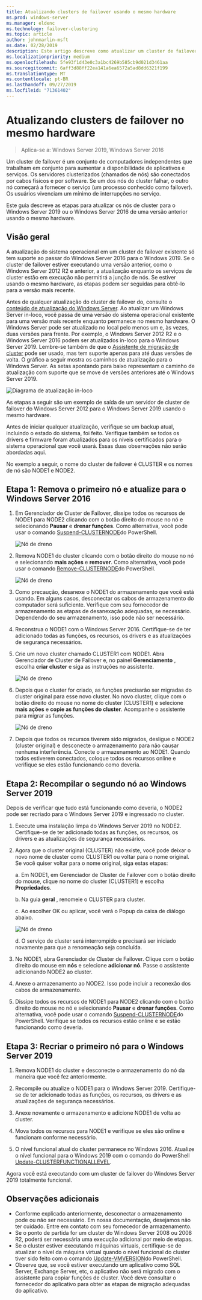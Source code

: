 ```yaml
---
title: Atualizando clusters de failover usando o mesmo hardware
ms.prod: windows-server
ms.manager: eldenc
ms.technology: failover-clustering
ms.topic: article
author: johnmarlin-msft
ms.date: 02/28/2019
description: Este artigo descreve como atualizar um cluster de failover de 2 nós usando o mesmo hardware
ms.localizationpriority: medium
ms.openlocfilehash: 5fe93f1d43e0c3a1bc4269b585cb9d021d3461aa
ms.sourcegitcommit: 6aff3d88ff22ea141a6ea6572a5ad8dd6321f199
ms.translationtype: MT
ms.contentlocale: pt-BR
ms.lasthandoff: 09/27/2019
ms.locfileid: "71361402"
---
```

# <a name="upgrading-failover-clusters-on-the-same-hardware"></a>Atualizando clusters de failover no mesmo hardware

> Aplica-se a: Windows Server 2019, Windows Server 2016

Um cluster de failover é um conjunto de computadores independentes que trabalham em conjunto para aumentar a disponibilidade de aplicativos e serviços. Os servidores clusterizados (chamados de nós) são conectados por cabos físicos e por software. Se um dos nós do cluster falhar, o outro nó começará a fornecer o serviço (um processo conhecido como failover). Os usuários vivenciam um mínimo de interrupções no serviço.

Este guia descreve as etapas para atualizar os nós de cluster para o Windows Server 2019 ou o Windows Server 2016 de uma versão anterior usando o mesmo hardware.

## <a name="overview"></a>Visão geral

A atualização do sistema operacional em um cluster de failover existente só tem suporte ao passar do Windows Server 2016 para o Windows 2019.  Se o cluster de failover estiver executando uma versão anterior, como o Windows Server 2012 R2 e anterior, a atualização enquanto os serviços de cluster estão em execução não permitirá a junção de nós.  Se estiver usando o mesmo hardware, as etapas podem ser seguidas para obtê-lo para a versão mais recente.  

Antes de qualquer atualização do cluster de failover do, consulte o [conteúdo de atualização do Windows Server](../upgrade/upgrade-overview.md).  Ao atualizar um Windows Server in-loco, você passa de uma versão do sistema operacional existente para uma versão mais recente enquanto permanece no mesmo hardware. O Windows Server pode ser atualizado no local pelo menos um e, às vezes, duas versões para frente. Por exemplo, o Windows Server 2012 R2 e o Windows Server 2016 podem ser atualizados in-loco para o Windows Server 2019.  Lembre-se também de que o [Assistente de migração de cluster](https://blogs.msdn.microsoft.com/clustering/2012/06/25/how-to-move-highly-available-clustered-vms-to-windows-server-2012-with-the-cluster-migration-wizard/) pode ser usado, mas tem suporte apenas para até duas versões de volta. O gráfico a seguir mostra os caminhos de atualização para o Windows Server. As setas apontando para baixo representam o caminho de atualização com suporte que se move de versões anteriores até o Windows Server 2019.

![Diagrama de atualização in-loco](media/In-Place-Upgrade/In-Place-Upgrade-1.png)

As etapas a seguir são um exemplo de saída de um servidor de cluster de failover do Windows Server 2012 para o Windows Server 2019 usando o mesmo hardware.  

Antes de iniciar qualquer atualização, verifique se um backup atual, incluindo o estado do sistema, foi feito.  Verifique também se todos os drivers e firmware foram atualizados para os níveis certificados para o sistema operacional que você usará.  Essas duas observações não serão abordadas aqui.

No exemplo a seguir, o nome do cluster de failover é CLUSTER e os nomes de nó são NODE1 e NODE2.

## <a name="step-1-evict-first-node-and-upgrade-to-windows-server-2016"></a>Etapa 1: Remova o primeiro nó e atualize para o Windows Server 2016

1. Em Gerenciador de Cluster de Failover, dissipe todos os recursos de NODE1 para NODE2 clicando com o botão direito do mouse no nó e selecionando **Pausar** e **drenar funções**.  Como alternativa, você pode usar o comando [Suspend-CLUSTERNODE](https://docs.microsoft.com/powershell/module/failoverclusters/suspend-clusternode)do PowerShell.

    ![Nó de dreno](media/In-Place-Upgrade/In-Place-Upgrade-2.png)

2. Remova NODE1 do cluster clicando com o botão direito do mouse no nó e selecionando **mais ações** e **remover**.  Como alternativa, você pode usar o comando [Remove-CLUSTERNODE](https://docs.microsoft.com/powershell/module/failoverclusters/remove-clusternode)do PowerShell.

    ![Nó de dreno](media/In-Place-Upgrade/In-Place-Upgrade-3.png)

3. Como precaução, desanexe o NODE1 do armazenamento que você está usando.  Em alguns casos, desconectar os cabos de armazenamento do computador será suficiente.  Verifique com seu fornecedor de armazenamento as etapas de desanexação adequadas, se necessário.  Dependendo do seu armazenamento, isso pode não ser necessário.

4. Reconstrua o NODE1 com o Windows Server 2016.  Certifique-se de ter adicionado todas as funções, os recursos, os drivers e as atualizações de segurança necessários.

5. Crie um novo cluster chamado CLUSTER1 com NODE1.  Abra Gerenciador de Cluster de Failover e, no painel **Gerenciamento** , escolha **criar cluster** e siga as instruções no assistente.

    ![Nó de dreno](media/In-Place-Upgrade/In-Place-Upgrade-4.png)

6. Depois que o cluster for criado, as funções precisarão ser migradas do cluster original para esse novo cluster.  No novo cluster, clique com o botão direito do mouse no nome do cluster (CLUSTER1) e selecione **mais ações** e **copie as funções do cluster**.  Acompanhe o assistente para migrar as funções.

    ![Nó de dreno](media/In-Place-Upgrade/In-Place-Upgrade-5.png)

7.  Depois que todos os recursos tiverem sido migrados, desligue o NODE2 (cluster original) e desconecte o armazenamento para não causar nenhuma interferência.  Conecte o armazenamento ao NODE1.  Quando todos estiverem conectados, coloque todos os recursos online e verifique se eles estão funcionando como deveria.

## <a name="step-2-rebuild-second-node-to-windows-server-2019"></a>Etapa 2: Recompilar o segundo nó ao Windows Server 2019

Depois de verificar que tudo está funcionando como deveria, o NODE2 pode ser recriado para o Windows Server 2019 e ingressado no cluster.

1. Execute uma instalação limpa do Windows Server 2019 no NODE2. Certifique-se de ter adicionado todas as funções, os recursos, os drivers e as atualizações de segurança necessários.

2. Agora que o cluster original (CLUSTER) não existe, você pode deixar o novo nome de cluster como CLUSTER1 ou voltar para o nome original.  Se você quiser voltar para o nome original, siga estas etapas:
   
   a. Em NODE1, em Gerenciador de Cluster de Failover com o botão direito do mouse, clique no nome do cluster (CLUSTER1) e escolha **Propriedades**.
   
   b. Na guia **geral** , renomeie o CLUSTER para cluster.

   c. Ao escolher OK ou aplicar, você verá o Popup da caixa de diálogo abaixo.

    ![Nó de dreno](media/In-Place-Upgrade/In-Place-Upgrade-6.png)

    d. O serviço de cluster será interrompido e precisará ser iniciado novamente para que a renomeação seja concluída.

3. No NODE1, abra Gerenciador de Cluster de Failover.  Clique com o botão direito do mouse em **nós** e selecione **adicionar nó**.  Passe o assistente adicionando NODE2 ao cluster.

4. Anexe o armazenamento ao NODE2. Isso pode incluir a reconexão dos cabos de armazenamento. 

5. Dissipe todos os recursos de NODE1 para NODE2 clicando com o botão direito do mouse no nó e selecionando **Pausar** e **drenar funções**.  Como alternativa, você pode usar o comando [Suspend-CLUSTERNODE](https://docs.microsoft.com/powershell/module/failoverclusters/suspend-clusternode)do PowerShell.  Verifique se todos os recursos estão online e se estão funcionando como deveria.

## <a name="step-3-rebuild-first-node-to-windows-server-2019"></a>Etapa 3: Recriar o primeiro nó para o Windows Server 2019

1. Remova NODE1 do cluster e desconecte o armazenamento do nó da maneira que você fez anteriormente.

2. Recompile ou atualize o NODE1 para o Windows Server 2019.  Certifique-se de ter adicionado todas as funções, os recursos, os drivers e as atualizações de segurança necessários.

3. Anexe novamente o armazenamento e adicione NODE1 de volta ao cluster.

4. Mova todos os recursos para NODE1 e verifique se eles são online e funcionam conforme necessário.

5. O nível funcional atual do cluster permanece no Windows 2016.  Atualize o nível funcional para o Windows 2019 com o comando do PowerShell [Update-CLUSTERFUNCTIONALLEVEL](https://docs.microsoft.com/powershell/module/failoverclusters/update-clusterfunctionallevel).

Agora você está executando com um cluster de failover do Windows Server 2019 totalmente funcional.

## <a name="additional-notes"></a>Observações adicionais

- Conforme explicado anteriormente, desconectar o armazenamento pode ou não ser necessário.  Em nossa documentação, desejamos não ter cuidado.  Entre em contato com seu fornecedor de armazenamento.
- Se o ponto de partida for um cluster do Windows Server 2008 ou 2008 R2, poderá ser necessária uma execução adicional por meio de etapas.
- Se o cluster estiver executando máquinas virtuais, certifique-se de atualizar o nível da máquina virtual quando o nível funcional do cluster tiver sido feito com o comando [Update-VMVERSION](https://docs.microsoft.com/powershell/module/hyper-v/update-vmversion)do PowerShell.
- Observe que, se você estiver executando um aplicativo como SQL Server, Exchange Server, etc, o aplicativo não será migrado com o assistente para copiar funções de cluster.  Você deve consultar o fornecedor do aplicativo para obter as etapas de migração adequadas do aplicativo.